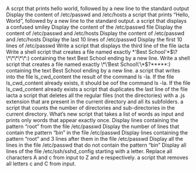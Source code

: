 A scrpt that prints hello world, followed by a new line to the standard output
Display the content of /etc/passwd and /etc/hosts
 a script that prints “Hello, World”, followed by a new line to the standard output.
a script that displays a confused smiley 
Display the content of the /etc/passwd file
Display the content of /etc/passwd and /etc/hosts
Display the content of /etc/passwd and /etc/hosts
Display the last 10 lines of /etc/passwd
Display the first 10 lines of /etc/passwd
Write a script that displays the third line of the file iacta
 Write a shell script that creates a file named exactly \*\'Best School\'\*$\?\*\*\*\*\*:) containing the text Best School ending by a new line.
Write a shell script that creates a file named exactly \*\'Best School\'\*$\?\*\*\*\*\*:) containing the text Best School ending by a new line.
a script that writes into the file ls_cwd_content the result of the command ls -la. If the file ls_cwd_content already exists, it should be oof the command ls -la. If the file ls_cwd_content already exists
 a script that duplicates the last line of the file iacta
a script that deletes all the regular files (not the directories) with a .js extension that are present in the current directory and all its subfolders.
 a script that counts the number of directories and sub-directories in the current directory.
What’s new
script that takes a list of words as input and prints only words that appear exactly once.
Display lines containing the pattern “root” from the file /etc/passwd
Display the number of lines that contain the pattern “bin” in the file /etc/passwd
Display lines containing the pattern “root” and 3 lines after them in the file /etc/passwd
Display all the lines in the file /etc/passwd that do not contain the pattern “bin” 
Display all lines of the file /etc/ssh/sshd_config starting with a letter.
Replace all characters A and c from input to Z and e respectively.
a script that removes all letters c and C from input.

